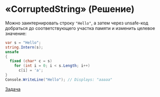 # «CorruptedString» (Решение)
Можно заинтернировать строку `"Hello"`, а затем через unsafe-код добраться до соответствующего участка памяти и изменить целевое значение:
```cs
var s = "Hello";
string.Intern(s);
unsafe
{
  fixed (char* c = s)
    for (int i = 0; i < s.Length; i++)
      c[i] = 'a';
}
Console.WriteLine("Hello"); // Displays: "aaaaa"
```
[Задача](./CorruptedString-Q.md)
